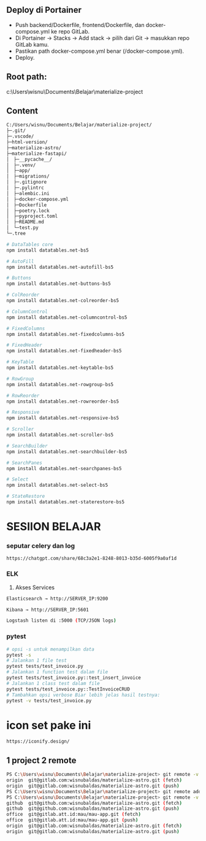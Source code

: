 ## Deploy di Portainer

- Push backend/Dockerfile, frontend/Dockerfile, dan docker-compose.yml ke repo GitLab.
- Di Portainer → Stacks → Add stack → pilih dari Git → masukkan repo GitLab kamu.
- Pastikan path docker-compose.yml benar (/docker-compose.yml).
- Deploy.

## Root path:

c:\Users\wisnu\Documents\Belajar\materialize-project

## Content

```bash
C:/Users/wisnu/Documents/Belajar/materialize-project/
├─.git/
├─.vscode/
├─html-version/
├─materialize-astro/
├─materialize-fastapi/
│　├─__pycache__/
│　├─.venv/
│　├─app/
│　├─migrations/
│　├─.gitignore
│　├─.pylintrc
│　├─alembic.ini
│　├─docker-compose.yml
│　├─Dockerfile
│　├─poetry.lock
│　├─pyproject.toml
│　├─README.md
│　└─test.py
└─.tree
```

```bash
# DataTables core
npm install datatables.net-bs5

# AutoFill
npm install datatables.net-autofill-bs5

# Buttons
npm install datatables.net-buttons-bs5

# ColReorder
npm install datatables.net-colreorder-bs5

# ColumnControl
npm install datatables.net-columncontrol-bs5

# FixedColumns
npm install datatables.net-fixedcolumns-bs5

# FixedHeader
npm install datatables.net-fixedheader-bs5

# KeyTable
npm install datatables.net-keytable-bs5

# RowGroup
npm install datatables.net-rowgroup-bs5

# RowReorder
npm install datatables.net-rowreorder-bs5

# Responsive
npm install datatables.net-responsive-bs5

# Scroller
npm install datatables.net-scroller-bs5

# SearchBuilder
npm install datatables.net-searchbuilder-bs5

# SearchPanes
npm install datatables.net-searchpanes-bs5

# Select
npm install datatables.net-select-bs5

# StateRestore
npm install datatables.net-staterestore-bs5
```

# SESIION BELAJAR

### seputar celery dan log

`https://chatgpt.com/share/68c3a2e1-8248-8013-b35d-6005f9a0af1d`

### ELK

1. Akses Services

```bash
Elasticsearch → http://SERVER_IP:9200

Kibana → http://SERVER_IP:5601

Logstash listen di :5000 (TCP/JSON logs)
```

### pytest

```bash
# opsi -s untuk menampilkan data
pytest -s
# Jalankan 1 file test
pytest tests/test_invoice.py
# Jalankan 1 function test dalam file
pytest tests/test_invoice.py::test_insert_invoice
# Jalankan 1 class test dalam file
pytest tests/test_invoice.py::TestInvoiceCRUD
# Tambahkan opsi verbose Biar lebih jelas hasil testnya:
pytest -v tests/test_invoice.py
```

# icon set pake ini

`https://iconify.design/`

## 1 project 2 remote

```bash
PS C:\Users\wisnu\Documents\Belajar\materialize-project> git remote -v
origin  git@gitlab.com:wisnubaldas/materialize-astro.git (fetch)
origin  git@gitlab.com:wisnubaldas/materialize-astro.git (push)
PS C:\Users\wisnu\Documents\Belajar\materialize-project> git remote add office git@gitlab.att.id:mau/mau-app.git
PS C:\Users\wisnu\Documents\Belajar\materialize-project> git remote -v
github  git@github.com:wisnubaldas/materialize-astro.git (fetch)
github  git@github.com:wisnubaldas/materialize-astro.git (push)
office  git@gitlab.att.id:mau/mau-app.git (fetch)
office  git@gitlab.att.id:mau/mau-app.git (push)
origin  git@gitlab.com:wisnubaldas/materialize-astro.git (fetch)
origin  git@gitlab.com:wisnubaldas/materialize-astro.git (push)
```
